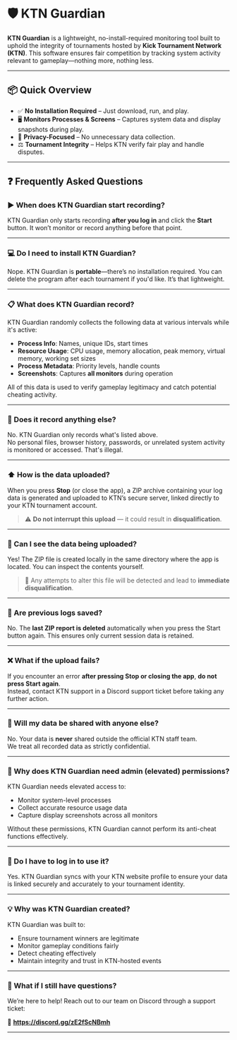 # 🛡️ KTN Guardian

**KTN Guardian** is a lightweight, no-install-required monitoring tool built to uphold the integrity of tournaments hosted by **Kick Tournament Network (KTN)**. This software ensures fair competition by tracking system activity relevant to gameplay—nothing more, nothing less.

---

## 📦 Quick Overview

- ✅ **No Installation Required** – Just download, run, and play. 
- 🖥️ **Monitors Processes & Screens** – Captures system data and display snapshots during play. 
- 🔐 **Privacy-Focused** – No unnecessary data collection. 
- ⚖️ **Tournament Integrity** – Helps KTN verify fair play and handle disputes.

---

## ❓ Frequently Asked Questions

### ▶️ When does KTN Guardian start recording?

KTN Guardian only starts recording **after you log in** and click the **Start** button. It won’t monitor or record anything before that point.

---

### 💻 Do I need to install KTN Guardian?

Nope. KTN Guardian is **portable**—there’s no installation required. You can delete the program after each tournament if you'd like. It’s that lightweight.

---

### 📋 What does KTN Guardian record?

KTN Guardian randomly collects the following data at various intervals while it's active:

- **Process Info**: Names, unique IDs, start times  
- **Resource Usage**: CPU usage, memory allocation, peak memory, virtual memory, working set sizes  
- **Process Metadata**: Priority levels, handle counts  
- **Screenshots**: Captures **all monitors** during operation

All of this data is used to verify gameplay legitimacy and catch potential cheating activity.

---

### 🧾 Does it record anything else?

No. KTN Guardian only records what's listed above.  
No personal files, browser history, passwords, or unrelated system activity is monitored or accessed. That's illegal.

---

### ⬆️ How is the data uploaded?

When you press **Stop** (or close the app), a ZIP archive containing your log data is generated and uploaded to KTN’s secure server, linked directly to your KTN tournament account.

> ⚠️ **Do not interrupt this upload** — it could result in **disqualification**.

---

### 📁 Can I see the data being uploaded?

Yes! The ZIP file is created locally in the same directory where the app is located. You can inspect the contents yourself.

> 🔐 Any attempts to alter this file will be detected and lead to **immediate disqualification**.

---

### 🧹 Are previous logs saved?

No. The **last ZIP report is deleted** automatically when you press the Start button again. This ensures only current session data is retained.

---

### ❌ What if the upload fails?

If you encounter an error **after pressing Stop or closing the app**, **do not press Start again**.  
Instead, contact KTN support in a Discord support ticket before taking any further action.

---

### 🤝 Will my data be shared with anyone else?

No. Your data is **never** shared outside the official KTN staff team.  
We treat all recorded data as strictly confidential.

---

### 🔐 Why does KTN Guardian need admin (elevated) permissions?

KTN Guardian needs elevated access to:

- Monitor system-level processes  
- Collect accurate resource usage data  
- Capture display screenshots across all monitors  

Without these permissions, KTN Guardian cannot perform its anti-cheat functions effectively.

---

### 🔐 Do I have to log in to use it?

Yes. KTN Guardian syncs with your KTN website profile to ensure your data is linked securely and accurately to your tournament identity.

---

### 💡 Why was KTN Guardian created?

KTN Guardian was built to:

- Ensure tournament winners are legitimate  
- Monitor gameplay conditions fairly  
- Detect cheating effectively  
- Maintain integrity and trust in KTN-hosted events

---

### 📩 What if I still have questions?

We’re here to help! Reach out to our team on Discord through a support ticket:

📧 **https://discord.gg/zE2fScNBmh**

---
